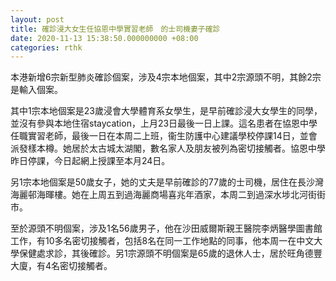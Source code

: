 ```yaml
---
layout: post
title: 確診浸大女生任協恩中學實習老師　的士司機妻子確診
date: 2020-11-13 15:38:50.000000000 +08:00
categories: rthk
---
```


本港新增6宗新型肺炎確診個案，涉及4宗本地個案，其中2宗源頭不明，其餘2宗是輸入個案。

其中1宗本地個案是23歲浸會大學體育系女學生，是早前確診浸大女學生的同學，並沒有參與本地住宿staycation，上月23日最後一日上課。這名患者在協恩中學任職實習老師，最後一日在本周二上班，衞生防護中心建議學校停課14日，並會派發樣本樽。她居於太古城太湖閣，數名家人及朋友被列為密切接觸者。協恩中學昨日停課，今日起網上授課至本月24日。

另1宗本地個案是50歲女子，她的丈夫是早前確診的77歲的士司機，居住在長沙灣海麗邨海暉樓。她在上周五到過海麗商場喜兆年酒家，本周二到過深水埗北河街街市。

至於源頭不明個案，涉及1名56歲男子，他在沙田威爾斯親王醫院李炳醫學圖書館工作，有10多名密切接觸者，包括8名在同一工作地點的同事，他本周一在中文大學保健處求診，其後確診。另1宗源頭不明個案是65歲的退休人士，居於旺角德豐大廈，有4名密切接觸者。
